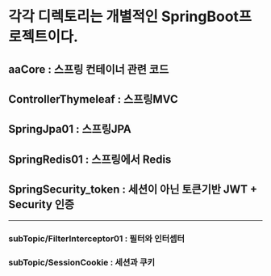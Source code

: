 # 각각 디렉토리는 개별적인 SpringBoot프로젝트이다.
## aaCore : 스프링 컨테이너 관련 코드
## ControllerThymeleaf : 스프링MVC
## SpringJpa01 : 스프링JPA
## SpringRedis01 : 스프링에서 Redis
## SpringSecurity_token : 세션이 아닌 토큰기반 JWT + Security 인증
---
### subTopic/FilterInterceptor01 : 필터와 인터셉터
### subTopic/SessionCookie : 세션과 쿠키
